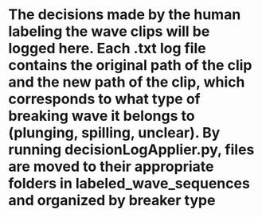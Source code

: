 # The decisions made by the human labeling the wave clips will be logged here. Each .txt log file contains the original path of the clip and the new path of the clip, which corresponds to what type of breaking wave it belongs to (plunging, spilling, unclear). By running decisionLogApplier.py, files are moved to their appropriate folders in labeled_wave_sequences and organized by breaker type
